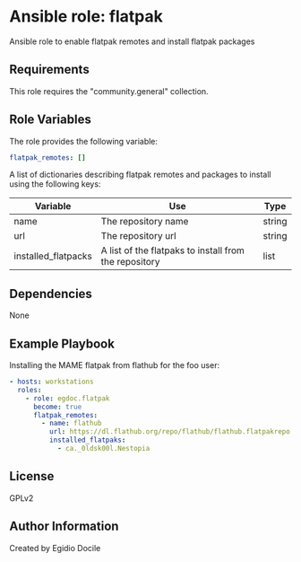 Ansible role: flatpak
=========

Ansible role to enable flatpak remotes and install flatpak packages

Requirements
------------

This role requires the "community.general" collection.

Role Variables
--------------

The role provides the following variable:

```yaml
flatpak_remotes: []
```

A list of dictionaries describing flatpak remotes and packages to install using the following keys:

|  Variable            | Use                                                             | Type
|----------------------|-----------------------------------------------------------------|-------------
| name                 | The repository name                                             | string
| url                  | The repository url                                              | string
| installed_flatpacks  | A list of the flatpaks to install from the repository           | list


Dependencies
------------

None

Example Playbook
----------------

Installing the MAME flatpak from flathub for the foo user:

```yaml
- hosts: workstations
  roles:
    - role: egdoc.flatpak
      become: true
      flatpak_remotes:
        - name: flathub
          url: https://dl.flathub.org/repo/flathub/flathub.flatpakrepo
          installed_flatpaks:
            - ca._0ldsk00l.Nestopia
```


License
-------

GPLv2

Author Information
------------------

Created by Egidio Docile

